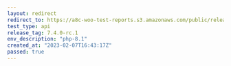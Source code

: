 ```yaml
---
layout: redirect
redirect_to: https://a8c-woo-test-reports.s3.amazonaws.com/public/release/7.4.0-rc.1/php-8.1/api/index.html
test_type: api
release_tag: 7.4.0-rc.1
env_description: "php-8.1"
created_at: "2023-02-07T16:43:17Z"
passed: true
---
```

